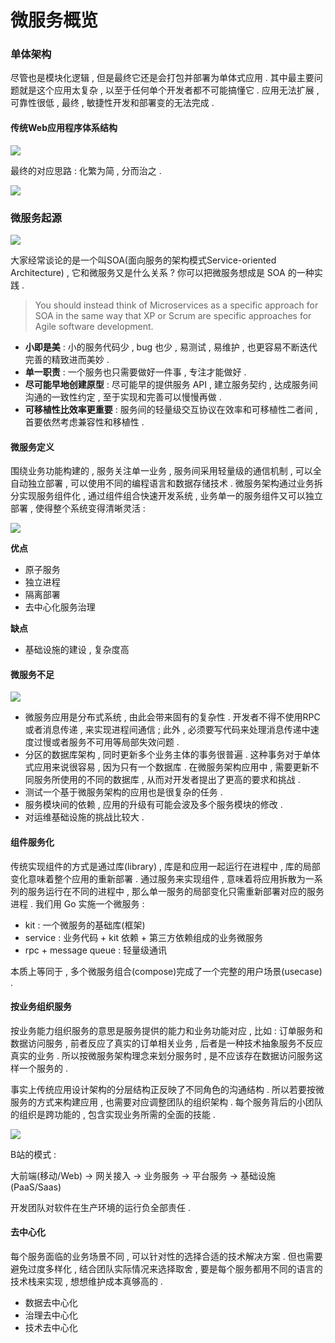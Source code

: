 # 微服务概览

### 单体架构

尽管也是模块化逻辑 , 但是最终它还是会打包并部署为单体式应用 . 其中最主要问题就是这个应用太复杂 , 以至于任何单个开发者都不可能搞懂它 . 应用无法扩展 , 可靠性很低 , 最终 , 敏捷性开发和部署变的无法完成 .

#### 传统Web应用程序体系结构

![](/assets/danti.png)

最终的对应思路 : 化繁为简 , 分而治之 .

![](/assets/fenerzhizhi.png)

### 微服务起源

![](/assets/fuwuduibi.png)

大家经常谈论的是一个叫SOA\(面向服务的架构模式Service-oriented Architecture\) , 它和微服务又是什么关系 ? 你可以把微服务想成是 SOA 的一种实践 .

> You should instead think of Microservices as a specific approach for SOA in the same way that XP or Scrum are specific approaches for Agile software development.

* **小即是美** : 小的服务代码少 , bug 也少 , 易测试 , 易维护 , 也更容易不断迭代完善的精致进而美妙 .
* **单一职责** : 一个服务也只需要做好一件事 , 专注才能做好 .
* **尽可能早地创建原型** : 尽可能早的提供服务 API , 建立服务契约 , 达成服务间沟通的一致性约定 , 至于实现和完善可以慢慢再做 .
* **可移植性比效率更重要** : 服务间的轻量级交互协议在效率和可移植性二者间 , 首要依然考虑兼容性和移植性 . 

#### 微服务定义

围绕业务功能构建的 , 服务关注单一业务 , 服务间采用轻量级的通信机制 , 可以全自动独立部署 , 可以使用不同的编程语言和数据存储技术 . 微服务架构通过业务拆分实现服务组件化 , 通过组件组合快速开发系统 , 业务单一的服务组件又可以独立部署 , 使得整个系统变得清晰灵活 :

![](/assets/weifuwudingyi.png)

**优点**

* 原子服务
* 独立进程
* 隔离部署
* 去中心化服务治理

**缺点**

* 基础设施的建设 , 复杂度高

#### 微服务不足

![](/assets/weifuwubuzupng)

* 微服务应用是分布式系统 , 由此会带来固有的复杂性 . 开发者不得不使用RPC或者消息传递 , 来实现进程间通信 ; 此外 , 必须要写代码来处理消息传递中速度过慢或者服务不可用等局部失效问题 .
* 分区的数据库架构 , 同时更新多个业务主体的事务很普遍 . 这种事务对于单体式应用来说很容易 , 因为只有一个数据库 . 在微服务架构应用中 , 需要更新不同服务所使用的不同的数据库 , 从而对开发者提出了更高的要求和挑战 .
* 测试一个基于微服务架构的应用也是很复杂的任务 .
* 服务模块间的依赖 , 应用的升级有可能会波及多个服务模块的修改 .
* 对运维基础设施的挑战比较大 .

#### 组件服务化

传统实现组件的方式是通过库\(library\) , 库是和应用一起运行在进程中 , 库的局部变化意味着整个应用的重新部署 . 通过服务来实现组件 , 意味着将应用拆散为一系列的服务运行在不同的进程中 , 那么单一服务的局部变化只需重新部署对应的服务进程 . 我们用 Go 实施一个微服务 :

* kit : 一个微服务的基础库\(框架\)
* service : 业务代码 + kit 依赖 + 第三方依赖组成的业务微服务
* rpc + message queue : 轻量级通讯

本质上等同于 , 多个微服务组合\(compose\)完成了一个完整的用户场景\(usecase\) .

#### 按业务组织服务

按业务能力组织服务的意思是服务提供的能力和业务功能对应 , 比如 : 订单服务和数据访问服务 , 前者反应了真实的订单相关业务 , 后者是一种技术抽象服务不反应真实的业务 . 所以按微服务架构理念来划分服务时 , 是不应该存在数据访问服务这样一个服务的 .

事实上传统应用设计架构的分层结构正反映了不同角色的沟通结构 . 所以若要按微服务的方式来构建应用 , 也需要对应调整团队的组织架构 . 每个服务背后的小团队的组织是跨功能的 , 包含实现业务所需的全面的技能 .

![](/assets/anyewuzishifuwu.png)

B站的模式 :

大前端\(移动/Web\) -&gt; 网关接入 -&gt; 业务服务 -&gt; 平台服务 -&gt; 基础设施\(PaaS/Saas\)

开发团队对软件在生产环境的运行负全部责任 . 

#### 去中心化

每个服务面临的业务场景不同 , 可以针对性的选择合适的技术解决方案 . 但也需要避免过度多样化 , 结合团队实际情况来选择取舍 , 要是每个服务都用不同的语言的技术栈来实现 , 想想维护成本真够高的 . 

* 数据去中心化
*  治理去中心化
* 技术去中心化



